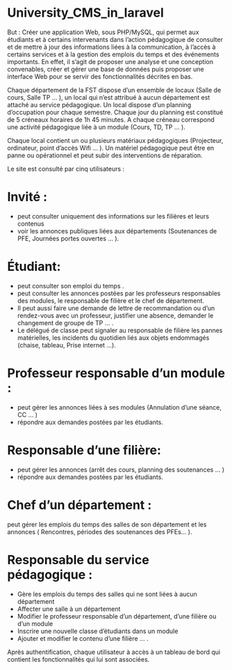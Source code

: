 # University_CMS_in_laravel

But : Créer une application Web, sous PHP/MySQL, qui permet aux étudiants et à certains intervenants dans l’action pédagogique de consulter et de mettre à jour des informations liées à la communication, à l’accès à certains services et à la gestion des emplois du temps et des événements importants.  En effet, il s’agit de proposer une analyse et une conception convenables, créer et gérer une base de données puis proposer une interface Web pour se servir des fonctionnalités décrites en bas. 

Chaque département de la FST dispose d’un ensemble de locaux (Salle de cours, Salle TP … ), un local qui n’est attribué à aucun département est attaché  au service pédagogique. Un local dispose d’un planning d’occupation pour chaque semestre. Chaque jour du planning est constitué de 5 créneaux horaires de 1h 45 minutes. A chaque créneau correspond une  activité pédagogique liée à un module (Cours, TD, TP … ). 

Chaque local  contient un ou plusieurs matériaux pédagogiques (Projecteur, ordinateur, point d’accès Wifi … ). Un matériel pédagogique peut être en panne ou opérationnel et peut subir des interventions de réparation.

Le site est consulté par cinq utilisateurs :

# Invité :

- peut consulter uniquement des informations sur les filières et leurs contenus 
- voir les annonces publiques liées aux départements (Soutenances de PFE, Journées portes ouvertes … ). 

# Étudiant:

- peut consulter son emploi du temps .
- peut consulter les annonces postées par les professeurs responsables des modules, le responsable de filière et le chef de département.
- Il peut aussi faire une demande de lettre de recommandation ou d’un rendez-vous avec un professeur, justifier une absence, demander le changement de groupe de TP … .
- Le délégué de classe peut signaler au responsable de filière les pannes matérielles, les incidents du quotidien liés aux objets endommagés (chaise, tableau, Prise internet …).

# Professeur responsable d’un module :

- peut gérer les annonces liées à ses modules (Annulation d’une séance, CC …  ) 
- répondre aux demandes postées par les étudiants. 

# Responsable d’une filière: 

- peut gérer les annonces (arrêt des cours, planning des soutenances … )
- répondre aux demandes postées par les étudiants.

# Chef d’un département : 

peut gérer les emplois  du temps des salles de son département et les annonces ( Rencontres, périodes des soutenances des PFEs… ).  

# Responsable du service pédagogique : 

- Gère les emplois du temps des salles qui ne sont liées à aucun département 
- Affecter une salle à un département
- Modifier le professeur responsable d’un département, d’une filière ou d’un module
- Inscrire une nouvelle classe d’étudiants dans un module
-  Ajouter et modifier le contenu d’une filière … .


Après authentification, chaque utilisateur à accès à un tableau de bord qui contient les fonctionnalités qui lui sont associées. 
